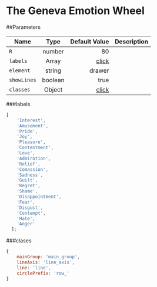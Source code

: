 # The Geneva Emotion Wheel


##Parameters

| Name        | Type            | Default Value  | Description |
| ----------- |:---------------:| --------------:|------------:|
| `R`         | number          | 80              |         |
| `labels`    | Array <string>  | [click](#labels) |            |
| `element`   | string  | drawer             |         |
| `showLines` | boolean | true |            |
| `classes`   | Object  | [click](#classes) |         |

###labels<a name="labels"></a>
```javascript
[
    'Interest',
    'Amusement',
    'Pride',
    'Joy',
    'Pleasure',
    'Contentment',
    'Love',
    'Admiration',
    'Relief',
    'Comassion',
    'Sadness',
    'Guilt',
    'Regret',
    'Shame',
    'Disappointment',
    'Fear',
    'Disgust',
    'Contempt',
    'Hate',
    'Anger'
  ];
```

###clases<a name="classes"></a>
```javascript
{
    mainGroup: 'main_group',
    lineAxis: 'line_axis',
    line: 'line',
    circlePrefix: 'row_'
}
```

